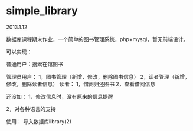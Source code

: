 simple_library
==============

2013.1.12

数据库课程期末作业，一个简单的图书管理系统，php+mysql，暂无前端设计。

可以实现：

普通用户：搜索在馆图书

管理员用户：
1，图书管理（新增，修改，删除图书信息）
2，读者管理（新增，修改，删除读者信息）
读者：
1，借阅归还图书
2，查看借阅信息

还没加：
1，修改信息时，没有原来的信息提醒

2，对各种语言的支持

使用：
导入数据库library(2)
